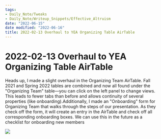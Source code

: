 ```yaml
---
tags:
- Daily_Note/Tweaks
- Daily_Note/Writeup_Snippets/Effective_Altruism
date: "2022-06-15"
date modified: "2022-06-16"
title: 2022-02-13 Overhaul to YEA Organizing Table AirTable
---
```


# 2022-02-13 Overhaul to YEA Organizing Table AirTable
Heads up, I made a slight overhaul in the Organizing Team AirTable. Fall 2021 and Spring 2022 tables are combined and now all found under the "Organizing Team" table—you can click on the left panel to change views. This leads to fewer tabs than before and allows continuity of several properties (like onboarding).Additionally, I made an "Onboarding" form for Organizing Team that walks through the steps of our presentation. As they check off the form, it will create an entry in the AirTable and check off all corresponding onboarding boxes. We can use this in the future as a checklist for onboarding new members

![](https://i.imgur.com/Ui1Kw8l.png)
